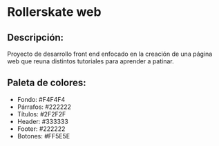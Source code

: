 # Rollerskate web

## Descripción:
Proyecto de desarrollo front end enfocado en la creación de una página web que reuna distintos tutoriales para aprender a patinar.

## Paleta de colores:

- Fondo: #F4F4F4
- Párrafos: #222222
- Títulos: #2F2F2F 
- Header: #333333
- Footer: #222222
- Botones: #FF5E5E

